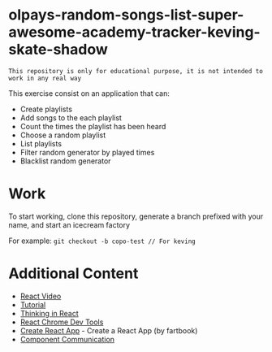 # olpays-random-songs-list-super-awesome-academy-tracker-keving-skate-shadow

```
This repository is only for educational purpose, it is not intended to work in any real way 
```

This exercise consist on an application that can:
* Create playlists
* Add songs to the each playlist
* Count the times the playlist has been heard
* Choose a random playlist
* List playlists
* Filter random generator by played times
* Blacklist random generator


# Work
To start working, clone this repository, generate a branch prefixed with your name, and start an icecream factory

For example:
`git checkout -b copo-test // For keving` 

# Additional Content
* [React Video](https://www.youtube.com/watch?v=vkJ5Lc0WwVw)
* [Tutorial](https://facebook.github.io/react/docs/tutorial.html)
* [Thinking in React](https://facebook.github.io/react/docs/thinking-in-react.html)
* [React Chrome Dev Tools](https://facebook.github.io/react/blog/2014/01/02/react-chrome-developer-tools.html)
* [Create React App](https://github.com/facebookincubator/create-react-app) - Create a React App (by fartbook)
* [Component Communication](http://andrewhfarmer.com/component-communication/)
